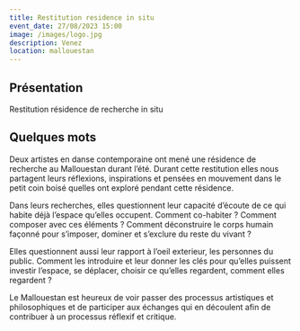 ```yaml
---
title: Restitution residence in situ
event_date: 27/08/2023 15:00
image: /images/logo.jpg
description: Venez
location: mallouestan
---
```


## Présentation
Restitution résidence de recherche in situ

## Quelques mots

Deux artistes en danse contemporaine ont mené une résidence de recherche au Mallouestan durant l’été. Durant cette restitution elles nous partagent leurs réflexions, inspirations et pensées en mouvement dans le petit coin boisé quelles ont exploré pendant cette résidence. 

Dans leurs recherches, elles questionnent leur capacité d’écoute de ce qui habite déjà l’espace qu’elles occupent. Comment co-habiter ? Comment composer avec ces éléments ? Comment déconstruire le corps humain façonné pour s’imposer, dominer et s’exclure du reste du vivant ?

Elles questionnent aussi leur rapport à l’oeil exterieur, les personnes du public. Comment les introduire et leur donner les clés pour qu’elles puissent investir l’espace, se déplacer, choisir ce qu’elles regardent, comment elles regardent ?

Le Mallouestan est heureux de voir passer des processus artistiques et philosophiques et de participer aux échanges qui en découlent afin de contribuer à un processus réflexif et critique.
